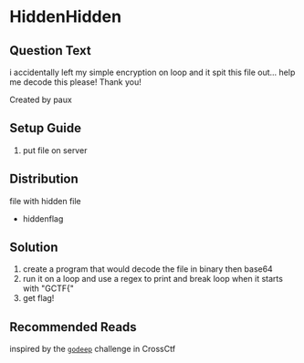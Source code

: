 # HiddenHidden

## Question Text

i accidentally left my simple encryption on loop and it spit this file out... help me decode this please! Thank you!

Created by paux

## Setup Guide
1. put file on server

## Distribution
file with hidden file
- hiddenflag


## Solution
1.	create a program that would decode the file in binary then base64
2.	run it on a loop and use a regex to print and break loop when it starts with "GCTF{"
3.	get flag!

## Recommended Reads
inspired by the [`godeep`](https://github.com/rootkie/xctf2017-writeups/tree/master/qualifiers/godeep) challenge in CrossCtf

